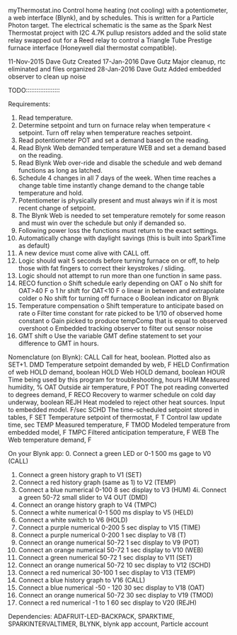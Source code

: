  myThermostat.ino
  Control home heating (not cooling) with a potentiometer, a web interface
  (Blynk), and by schedules.  This is written for a Particle Photon
  target.  The electrical schematic is the same as the Spark Nest Thermostat
  project with I2C 4.7K pullup resistors added and the solid state relay swapped out for
  a Reed relay to control a Triangle Tube Prestige furnace interface (Honeywell
  dial thermostat compatible).

  11-Nov-2015   Dave Gutz   Created
  17-Jan-2016   Dave Gutz   Major cleanup, rtc eliminated and files organized
  28-Jan-2016   Dave Gutz   Added embedded observer to clean up noise

  TODO:::::::::::::::::::

  Requirements:
  1.  Read temperature.
  2.  Determine setpoint and turn on furnace relay when temperature < setpoint.  Turn off relay when temperature
      reaches setpoint.
  3.  Read potentiometer POT and set a demand based on the reading.
  4.  Read Blynk Web demanded temperature WEB and set a demand based on the reading.
  5.  Read Blynk Web over-ride and disable the schedule and web demand functions as long as latched.
  6.  Schedule 4 changes in all 7 days of the week.   When time reaches a change
      table time instantly change demand to the change table temperature and hold.
  7.  Potentiometer is physically present and must always win if it is most recent change of
      setpoint.
  8.  The Blynk Web is needed to set temperature remotely for some reason and must win over the
      schedule but only if demanded so.
  9.  Following power loss the functions must return to the exact settings.
  10. Automatically change with daylight savings (this is built into SparkTime as default)
  11. A new device must come alive with CALL off.
  12. Logic should wait 5 seconds before turning furnace on or off, to help those with fat fingers
      to correct their keystrokes / sliding.
  13. Logic should not attempt to run more than one function in same pass.
  14. RECO function
      o Shift schedule early depending on OAT
      o No shift for OAT>40 F
      o 1 hr shift for OAT<10 F
      o linear in between and extrapolate colder
      o No shift for turning off furnace
      o Boolean indicator on Blynk
  15. Temperature compensation
      o Shift temperature to anticipate based on rate
      o Filter time constant for rate picked to be 1/10 of observed home constant
      o Gain picked to produce tempComp that is equal to observed overshoot
      o Embedded tracking observer to filter out sensor noise
  16. GMT shift
      o Use the variable GMT define statement to set your difference to GMT in hours.

  Nomenclature (on Blynk):
   CALL Call for heat, boolean.   Plotted also as SET+1.
   DMD  Temperature setpoint demanded by web, F
   HELD Confirmation of web HOLD demand, boolean
   HOLD Web HOLD demand, boolean
   HOUR Time being used by this program for troubleshooting, hours
   HUM  Measured humidity, %
   OAT  Outside air temperature, F
   POT  The pot reading converted to degrees demand, F
   RECO Recovery to warmer schedule on cold day underway, boolean
   REJH Heat modeled to reject other heat sources.  Input to embedded model. F/sec
   SCHD The time-scheduled setpoint stored in tables, F
   SET  Temperature setpoint of thermostat, F
   T    Control law update time, sec
   TEMP Measured temperature, F
   TMOD Modeled temperature from embedded model, F
   TMPC Filtered anticipation temperature, F
   WEB  The Web temperature demand, F


   On your Blynk app:
   0.   Connect a green LED or 0-1 500 ms gage to V0 (CALL)
   1.   Connect a green history graph to V1 (SET)
   2.   Connect a red history graph (same as 1) to V2 (TEMP)
   3.   Connect a blue numerical 0-100 8 sec display to V3 (HUM)
   4i.  Connect a green 50-72 small slider to V4 OUT (DMD)
   4.   Connect an orange history graph to V4 (TMPC)
   5.   Connect a white numerical 0-1 500 ms display to V5 (HELD)
   6.   Connect a white switch to V6 (HOLD)
   7.   Connect a purple numerical 0-200 5 sec display to V15 (TIME)
   8.   Connect a purple numerical 0-200 1 sec display to V8 (T)
   9.   Connect an orange numerical 50-72 1 sec display to V9 (POT)
   10.  Connect an orange numerical 50-72 1 sec display to V10 (WEB)
   11.  Connect a green numerical 50-72 1 sec display to V11 (SET)
   12.  Connect an orange numerical 50-72 10 sec display to V12 (SCHD)
   13.  Connect a red numerical 30-100 1 sec display to V13 (TEMP)
   14.  Connect a blue history graph to V16 (CALL)
   15.  Connect a blue numerical -50 - 120 30 sec display to V18 (OAT)
   16.  Connect an orange numerical 50-72 30 sec display to V19 (TMOD)
   17.  Connect a red numerical -1 to 1 60 sec display to V20 (REJH)

   Dependencies:  ADAFRUIT-LED-BACKPACK, SPARKTIME, SPARKINTERVALTIMER, BLYNK,
   blynk app account, Particle account
